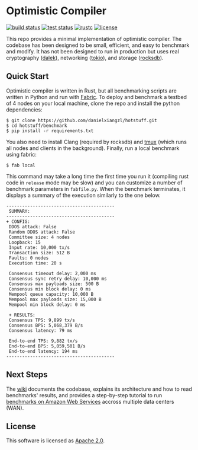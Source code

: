 # Optimistic Compiler

[![build status](https://img.shields.io/github/workflow/status/danielxiangzl/hotstuff/Build/main?style=flat-square&logo=github)](https://github.com/danielxiangzl/hotstuff/actions)
[![test status](https://img.shields.io/github/workflow/status/danielxiangzl/hotstuff/Tests/main?style=flat-square&logo=github&label=tests)](https://github.com/danielxiangzl/hotstuff/actions)
[![rustc](https://img.shields.io/badge/rustc-1.50.0+-blue?style=flat-square&logo=rust)](https://www.rust-lang.org)
[![license](https://img.shields.io/badge/license-Apache-blue.svg?style=flat-square)](LICENSE)

This repo provides a minimal implementation of optimistic compiler. The codebase has been designed to be small, efficient, and easy to benchmark and modify. It has not been designed to run in production but uses real cryptography ([dalek](https://doc.dalek.rs/ed25519_dalek)), networking ([tokio](https://docs.rs/tokio)), and storage ([rocksdb](https://docs.rs/rocksdb)).

## Quick Start
Optimistic compiler is written in Rust, but all benchmarking scripts are written in Python and run with [Fabric](http://www.fabfile.org/).
To deploy and benchmark a testbed of 4 nodes on your local machine, clone the repo and install the python dependencies:
```
$ git clone https://github.com/danielxiangzl/hotstuff.git
$ cd hotstuff/benchmark
$ pip install -r requirements.txt
```
You also need to install Clang (required by rocksdb) and [tmux](https://linuxize.com/post/getting-started-with-tmux/#installing-tmux) (which runs all nodes and clients in the background). Finally, run a local benchmark using fabric:
```
$ fab local
```
This command may take a long time the first time you run it (compiling rust code in `release` mode may be slow) and you can customize a number of benchmark parameters in `fabfile.py`. When the benchmark terminates, it displays a summary of the execution similarly to the one below.
```
-----------------------------------------
 SUMMARY:
-----------------------------------------
+ CONFIG:
 DDOS attack: False
 Random DDOS attack: False
 Committee size: 4 nodes
 Loopback: 15
 Input rate: 10,000 tx/s
 Transaction size: 512 B
 Faults: 0 nodes
 Execution time: 20 s

 Consensus timeout delay: 2,000 ms
 Consensus sync retry delay: 10,000 ms
 Consensus max payloads size: 500 B
 Consensus min block delay: 0 ms
 Mempool queue capacity: 10,000 B
 Mempool max payloads size: 15,000 B
 Mempool min block delay: 0 ms

 + RESULTS:
 Consensus TPS: 9,899 tx/s
 Consensus BPS: 5,068,379 B/s
 Consensus latency: 79 ms

 End-to-end TPS: 9,882 tx/s
 End-to-end BPS: 5,059,501 B/s
 End-to-end latency: 194 ms
-----------------------------------------
```

## Next Steps
The [wiki](https://github.com/asonnino/hotstuff/wiki) documents the codebase, explains its architecture and how to read benchmarks' results, and provides a step-by-step tutorial to run [benchmarks on Amazon Web Services](https://github.com/asonnino/hotstuff/wiki/AWS-Benchmarks) accross multiple data centers (WAN).

## License
This software is licensed as [Apache 2.0](LICENSE).
